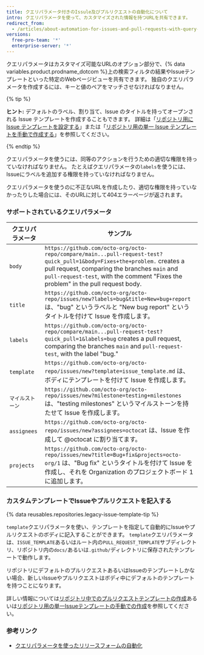 ```yaml
---
title: クエリパラメータ付きのIssule及びプルリクエストの自動化について
intro: クエリパラメータを使って、カスタマイズされた情報を持つURLを共有できます。
redirect_from:
  - /articles/about-automation-for-issues-and-pull-requests-with-query-parameters
versions:
  free-pro-team: '*'
  enterprise-server: '*'
---
```


クエリパラメータはカスタマイズ可能なURLのオプション部分で、{% data variables.product.prodname_dotcom %}上の検索フィルタの結果やIssueテンプレートといった特定のWebページビューを共有できます。 独自のクエリパラメータを作成するには、キーと値のペアをマッチさせなければなりません。

{% tip %}

**ヒント:** デフォルトのラベル、割り当て、Issue のタイトルを持ってオープンされる Issue テンプレートを作成することもできます。 詳細は「[リポジトリ用に Issue テンプレートを設定する](/articles/configuring-issue-templates-for-your-repository)」または「[リポジトリ用の単一 Issue テンプレートを手動で作成する](/articles/manually-creating-a-single-issue-template-for-your-repository)」を参照してください。

{% endtip %}

クエリパラメータを使うには、同等のアクションを行うための適切な権限を持っていなければなりません。 たとえばクエリパラメータの`labels`を使うには、Issueにラベルを追加する権限を持っていなければなりません。

クエリパラメータを使うのに不正なURLを作成したり、適切な権限を持っていなかったりした場合には、そのURLに対して404エラーページが返されます。

### サポートされているクエリパラメータ

| クエリパラメータ    | サンプル                                                                                                                                                                                                                                                            |
| ----------- | --------------------------------------------------------------------------------------------------------------------------------------------------------------------------------------------------------------------------------------------------------------- |
| `body`      | `https://github.com/octo-org/octo-repo/compare/main...pull-request-test?quick_pull=1&body=Fixes+the+problem.` creates a pull request, comparing the branches `main` and `pull-request-test`, with the comment "Fixes the problem" in the pull request body. |
| `title`     | `https://github.com/octo-org/octo-repo/issues/new?labels=bug&title=New+bug+report` は、"bug" というラベルと "New bug report" というタイトルを付けて Issue を作成します。                                                                                                               |
| `labels`    | `https://github.com/octo-org/octo-repo/compare/main...pull-request-test?quick_pull=1&labels=bug` creates a pull request, comparing the branches `main` and `pull-request-test`, with the label "bug."                                                       |
| `template`  | `https://github.com/octo-org/octo-repo/issues/new?template=issue_template.md` は、ボディにテンプレートを付けて Issue を作成します。                                                                                                                                                    |
| `マイルストーン`   | `https://github.com/octo-org/octo-repo/issues/new?milestone=testing+milestones` は、"testing milestones" というマイルストーンを持たせて Issue を作成します。                                                                                                                            |
| `assignees` | `https://github.com/octo-org/octo-repo/issues/new?assignees=octocat` は、Issue を作成して @octocat に割り当てます。                                                                                                                                                            |
| `projects`  | `https://github.com/octo-org/octo-repo/issues/new?title=Bug+fix&projects=octo-org/1` は、"Bug fix" というタイトルを付けて Issue を作成し、それを Organization のプロジェクトボード 1 に追加します。                                                                                               |

### カスタムテンプレートでIssueやプルリクエストを記入する

{% data reusables.repositories.legacy-issue-template-tip %}

`template`クエリパラメータを使い、テンプレートを指定して自動的にIssueやプルリクエストのボディに記入することができます。 `template`クエリパラメータは、`ISSUE_TEMPLATE`あるいはルート内の`PULL_REQUEST_TEMPLATE`サブディレクトリ、リポジトリ内の`docs/`あるいは`.github/`ディレクトリに保存されたテンプレートで動作します。

リポジトリにデフォルトのプルリクエストあるいはIssueのテンプレートしかない場合、新しいIssueやプルリクエストはボディ中にデフォルトのテンプレートを持つことになります。

詳しい情報については[リポジトリ中でのプルリクエストテンプレートの作成](/articles/creating-a-pull-request-template-for-your-repository)あるいは[リポジトリ用の単一Issueテンプレートの手動での作成](/articles/manually-creating-a-single-issue-template-for-your-repository)を参照してください。

### 参考リンク

- [クエリパラメータを使ったリリースフォームの自動化](/articles/automation-for-release-forms-with-query-parameters)
